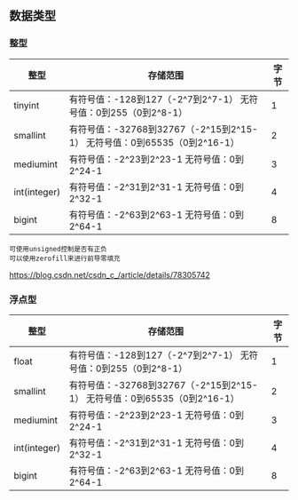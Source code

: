 ## 数据类型

### 整型

| 整型         | 存储范围                                                     | 字节 |
| ------------ | ------------------------------------------------------------ | ---- |
| tinyint      | 有符号值：-128到127（-2^7到2^7-1）    无符号值：0到255（0到2^8-1） | 1    |
| smallint     | 有符号值：-32768到32767（-2^15到2^15-1）    无符号值：0到65535（0到2^16-1） | 2    |
| mediumint    | 有符号值：-2^23到2^23-1     无符号值：0到2^24-1              | 3    |
| int(integer) | 有符号值：-2^31到2^31-1     无符号值：0到2^32-1              | 4    |
| bigint       | 有符号值：-2^63到2^63-1     无符号值：0到2^64-1              | 8    |

```
可使用unsigned控制是否有正负
可以使用zerofill来进行前导零填充
```



https://blog.csdn.net/csdn_c_/article/details/78305742



### 浮点型

| 整型         | 存储范围                                                     | 字节 |
| ------------ | ------------------------------------------------------------ | ---- |
| float        | 有符号值：-128到127（-2^7到2^7-1）    无符号值：0到255（0到2^8-1） | 1    |
| smallint     | 有符号值：-32768到32767（-2^15到2^15-1）    无符号值：0到65535（0到2^16-1） | 2    |
| mediumint    | 有符号值：-2^23到2^23-1     无符号值：0到2^24-1              | 3    |
| int(integer) | 有符号值：-2^31到2^31-1     无符号值：0到2^32-1              | 4    |
| bigint       | 有符号值：-2^63到2^63-1     无符号值：0到2^64-1              | 8    |

